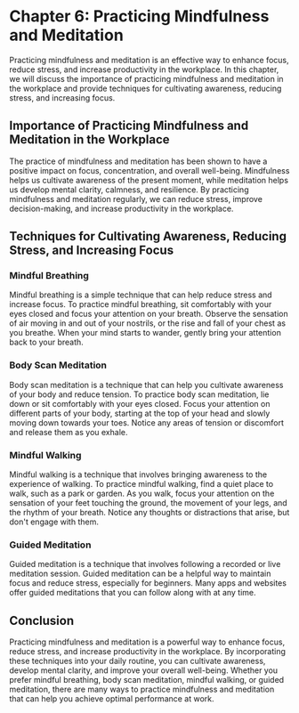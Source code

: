 # Chapter 6: Practicing Mindfulness and Meditation

Practicing mindfulness and meditation is an effective way to enhance focus, reduce stress, and increase productivity in the workplace. In this chapter, we will discuss the importance of practicing mindfulness and meditation in the workplace and provide techniques for cultivating awareness, reducing stress, and increasing focus.

## Importance of Practicing Mindfulness and Meditation in the Workplace

The practice of mindfulness and meditation has been shown to have a positive impact on focus, concentration, and overall well-being. Mindfulness helps us cultivate awareness of the present moment, while meditation helps us develop mental clarity, calmness, and resilience. By practicing mindfulness and meditation regularly, we can reduce stress, improve decision-making, and increase productivity in the workplace.

## Techniques for Cultivating Awareness, Reducing Stress, and Increasing Focus

### Mindful Breathing

Mindful breathing is a simple technique that can help reduce stress and increase focus. To practice mindful breathing, sit comfortably with your eyes closed and focus your attention on your breath. Observe the sensation of air moving in and out of your nostrils, or the rise and fall of your chest as you breathe. When your mind starts to wander, gently bring your attention back to your breath.

### Body Scan Meditation

Body scan meditation is a technique that can help you cultivate awareness of your body and reduce tension. To practice body scan meditation, lie down or sit comfortably with your eyes closed. Focus your attention on different parts of your body, starting at the top of your head and slowly moving down towards your toes. Notice any areas of tension or discomfort and release them as you exhale.

### Mindful Walking

Mindful walking is a technique that involves bringing awareness to the experience of walking. To practice mindful walking, find a quiet place to walk, such as a park or garden. As you walk, focus your attention on the sensation of your feet touching the ground, the movement of your legs, and the rhythm of your breath. Notice any thoughts or distractions that arise, but don't engage with them.

### Guided Meditation

Guided meditation is a technique that involves following a recorded or live meditation session. Guided meditation can be a helpful way to maintain focus and reduce stress, especially for beginners. Many apps and websites offer guided meditations that you can follow along with at any time.

## Conclusion

Practicing mindfulness and meditation is a powerful way to enhance focus, reduce stress, and increase productivity in the workplace. By incorporating these techniques into your daily routine, you can cultivate awareness, develop mental clarity, and improve your overall well-being. Whether you prefer mindful breathing, body scan meditation, mindful walking, or guided meditation, there are many ways to practice mindfulness and meditation that can help you achieve optimal performance at work.
